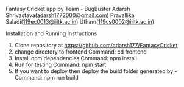 Fantasy Cricket app by Team - BugBuster
Adarsh Shrivastava(adarsh1772000@gmail.com)
Pravallika Saladi(119ec0013@iiitk.ac.in)
Utham(119cs0002@iiitk.ac.in)

Installation and Running Instructions

1. Clone repository at https://github.com/adarsh177/FantasyCricket
2. change directory to frontend
	Command: cd frontend
3. Install npm dependencies
	Command: npm install
4. Run for testing
	Command: npm start
5. If you want to deploy then deploy the build folder generated by - 
	Command: npm run build